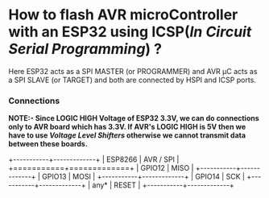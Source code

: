 # How to flash AVR microController with an ESP32 using ICSP(*In Circuit Serial Programming*) ?
Here ESP32 acts as a SPI MASTER (or PROGRAMMER) and AVR μC acts as a SPI SLAVE (or TARGET) and both are connected by HSPI and ICSP ports.
### Connections
**NOTE:- Since LOGIC HIGH Voltage of ESP32 3.3V, we can do connections only to AVR board which has 3.3V. If AVR's LOGIC HIGH is 5V then we have to use _Voltage Level Shifters_ otherwise we cannot transmit data between these boards.**

+-----------+-------------+
| ESP8266   | AVR / SPI   |
+===========+=============+
| GPIO12    | MISO        |
+-----------+-------------+
| GPIO13    | MOSI        |
+-----------+-------------+
| GPIO14    | SCK         |
+-----------+-------------+
| any\*     | RESET       |
+-----------+-------------+
